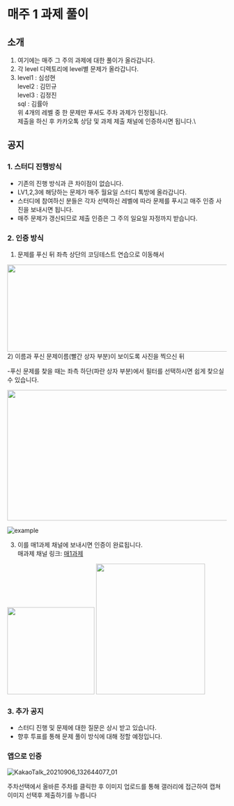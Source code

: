 # 매주 1 과제 풀이

## 소개
 1. 여기에는 매주 그 주의 과제에 대한 풀이가 올라갑니다.
 2. 각 level 디렉토리에 level별 문제가 올라갑니다.
 3. level1 : 심성현\
    level2 : 김민규\
    level3 : 김정진\
    sql : 김률아\
    위 4개의 레벨 중 한 문제만 푸셔도 주차 과제가 인정됩니다.\
    제출을 하신 후 카카오톡 상담 및 과제 제출 채널에 인증하시면 됩니다.\
    
## 공지
### 1. 스터디 진행방식
- 기존의 진행 방식과 큰 차이점이 없습니다.
- LV1,2,3에 해당하는 문제가 매주 월요일 스터디 톡방에 올라갑니다.
- 스터디에 참여하신 분들은 각자 선택하신 레벨에 따라 문제를 푸시고 매주 인증 사진을 보내시면 됩니다.
- 매주 문제가 갱신되므로 제출 인증은 그 주의 일요일 자정까지 받습니다.

### 2. 인증 방식
1) 문제를 푸신 뒤 좌측 상단의 코딩테스트 연습으로 이동해서
<center><img src="https://user-images.githubusercontent.com/52230120/103165192-de11df80-4857-11eb-9500-7781eb8ed773.png" width="600" height="200"></center>
2) 이름과 푸신 문제이름(빨간 상자 부분)이 보이도록 사진을 찍으신 뒤<br/>

   -푸신 문제를 찾을 때는 좌측 하단(파란 상자 부분)에서 필터를 선택하시면 쉽게 찾으실 수 있습니다.
<center><img src="https://user-images.githubusercontent.com/52230120/103165193-e0743980-4857-11eb-9cec-286b7fef50c8.png" width="600" height="300"></center>

![example](https://user-images.githubusercontent.com/26535065/132202138-a1742182-1beb-40d1-bd08-e04750fc2142.png)

3) 이를 매1과제 채널에 보내시면 인증이 완료됩니다.<br/>
매과제 채널 링크: <a href="https://pf.kakao.com/_aCxkJK">매1과제</a>
<div><img src="https://user-images.githubusercontent.com/58160874/107881117-21b6ca80-6f26-11eb-82b3-f8d566682bdd.jpg" width="200" height="200">
<img src="https://user-images.githubusercontent.com/58160874/107881118-254a5180-6f26-11eb-984f-f7760eec4d3e.jpg" width="250" height="300"></div>





### 3. 추가 공지
- 스터디 진행 및 문제에 대한 질문은 상시 받고 있습니다.
- 향후 투표를 통해 문제 풀이 방식에 대해 정할 예정입니다.


### 앱으로 인증
![KakaoTalk_20210906_132644077_01](https://user-images.githubusercontent.com/26535065/132160677-eddd4c95-bc9b-45b8-a6a3-f228d86eb43a.jpg)

주차선택에서 올바른 주차를 클릭한 후 이미지 업로드를 통해 갤러리에 접근하여 캡쳐 이미지 선택후 제출하기를 누릅니다


    
